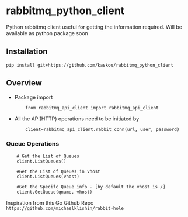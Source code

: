 # rabbitmq_python_client
Python rabbitmq client useful for getting the information required. Will be available as python package soon

## Installation
```
pip install git+https://github.com/kaskou/rabbitmq_python_client
```

## Overview
* Package import
  
    ```buildoutcfg 
        from rabbitmq_api_client import rabbitmq_api_client
    ```
  
* All the API(HTTP) operations need to be initiated by
    ```buildoutcfg
        client=rabbitmq_api_client.rabbit_conn(url, user, password)
    ```
### Queue Operations
```buildoutcfg
    # Get the List of Queues
    client.ListQueues()
    
    #Get the List of Queues in vhost
    client.ListQueues(vhost)
    
    #Get the Specifc Queue info - [by default the vhost is /]
    client.GetQueue(qname, vhost)
```

Inspiration from this Go Github Repo `https://github.com/michaelklishin/rabbit-hole`